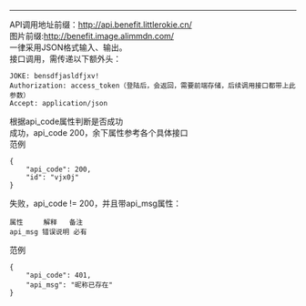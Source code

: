 ***
API调用地址前缀：http://api.benefit.littlerokie.cn/<br />
图片前缀:http://benefit.image.alimmdn.com/ <br />
一律采用JSON格式输入、输出。<br />
接口调用，需传递以下额外头：<br />
```
JOKE: bensdfjasldfjxv!
Authorization: access_token（登陆后，会返回，需要前端存储，后续调用接口都带上此参数）
Accept: application/json
```

根据api_code属性判断是否成功<br />
成功，api_code 200，余下属性参考各个具体接口<br />
范例<br />
```
{
	"api_code": 200,
	"id": "vjx0j"
}
```

失败，api_code != 200，并且带api_msg属性：<br />
```
属性     解释	备注
api_msg	错误说明 必有
```
范例<br />
```
{
	"api_code": 401,
	"api_msg": "昵称已存在"
}
```